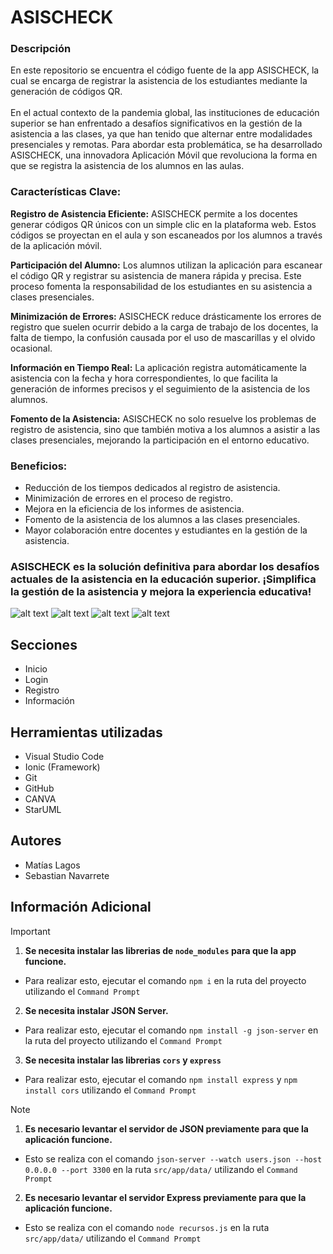# ASISCHECK

### Descripción

En este repositorio se encuentra el código fuente de la app ASISCHECK, la cual se encarga de registrar la asistencia de los estudiantes mediante la generación de códigos QR. <br><br>
En el actual contexto de la pandemia global, las instituciones de educación superior se han enfrentado a desafíos significativos en la gestión de la asistencia a las clases, ya que han tenido que alternar entre modalidades presenciales y remotas. Para abordar esta problemática, se ha desarrollado ASISCHECK, una innovadora Aplicación Móvil que revoluciona la forma en que se registra la asistencia de los alumnos en las aulas.

### Características Clave:

**Registro de Asistencia Eficiente:** ASISCHECK permite a los docentes generar códigos QR únicos con un simple clic en la plataforma web. Estos códigos se proyectan en el aula y son escaneados por los alumnos a través de la aplicación móvil.

**Participación del Alumno:** Los alumnos utilizan la aplicación para escanear el código QR y registrar su asistencia de manera rápida y precisa. Este proceso fomenta la responsabilidad de los estudiantes en su asistencia a clases presenciales.

**Minimización de Errores:** ASISCHECK reduce drásticamente los errores de registro que suelen ocurrir debido a la carga de trabajo de los docentes, la falta de tiempo, la confusión causada por el uso de mascarillas y el olvido ocasional.

**Información en Tiempo Real:** La aplicación registra automáticamente la asistencia con la fecha y hora correspondientes, lo que facilita la generación de informes precisos y el seguimiento de la asistencia de los alumnos.

**Fomento de la Asistencia:** ASISCHECK no solo resuelve los problemas de registro de asistencia, sino que también motiva a los alumnos a asistir a las clases presenciales, mejorando la participación en el entorno educativo.

### Beneficios:

- Reducción de los tiempos dedicados al registro de asistencia.
- Minimización de errores en el proceso de registro.
- Mejora en la eficiencia de los informes de asistencia.
- Fomento de la asistencia de los alumnos a las clases presenciales.
- Mayor colaboración entre docentes y estudiantes en la gestión de la asistencia.

<h3>ASISCHECK es la solución definitiva para abordar los desafíos actuales de la asistencia en la educación superior. ¡Simplifica la gestión de la asistencia y mejora la experiencia educativa!</h3>

![alt text](https://i.imgur.com/kbF3Uhv.png) ![alt text](https://i.imgur.com/VswfnVn.png) ![alt text](https://i.imgur.com/V2tlKWI.png) ![alt text](https://i.imgur.com/SYIca5e.png) <br>



## Secciones

- Inicio
- Login
- Registro
- Información

## Herramientas utilizadas

- Visual Studio Code
- Ionic (Framework)
- Git
- GitHub
- CANVA
- StarUML

## Autores

- Matías Lagos
- Sebastian Navarrete

## Información Adicional

> [!IMPORTANT]
> 1. **Se necesita instalar las librerias de `node_modules` para que la app funcione.**
>
> * Para realizar esto, ejecutar el comando ``npm i`` en la ruta del proyecto utilizando el ``Command Prompt``
> 2. **Se necesita instalar JSON Server.**
>
> * Para realizar esto, ejecutar el comando ``npm install -g json-server`` en la ruta del proyecto utilizando el ``Command Prompt``
>
> 3. **Se necesita instalar las librerias ``cors`` y ``express``**
> * Para realizar esto, ejecutar el comando ``npm install express`` y ``npm install cors`` utilizando el ``Command Prompt``

> [!NOTE]
> 1. **Es necesario levantar el servidor de JSON previamente para que la aplicación funcione.**
> * Esto se realiza con el comando ``json-server --watch users.json --host 0.0.0.0 --port 3300`` en la ruta ``src/app/data/`` utilizando el ``Command Prompt``
> 2. **Es necesario levantar el servidor Express previamente para que la aplicación funcione.** 
> * Esto se realiza con el comando ``node recursos.js`` en la ruta ``src/app/data/`` utilizando el ``Command Prompt``
